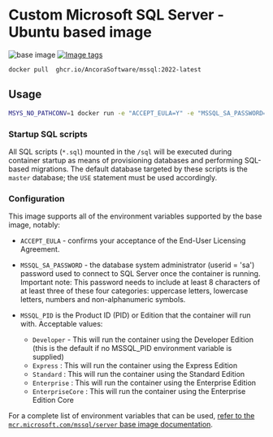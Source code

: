 # Custom Microsoft SQL Server - Ubuntu based image

![base image](https://img.shields.io/badge/base_image-ghcr%2eio%2fancorasoftware%2fmssql-lime)
[![Image tags](https://ghcr-badge.egpl.dev/AncoraSoftware/mssql/tags?color=%2344cc11&n=6&label=image+tags)](https://github.com/AncoraSoftware/mssql-docker/pkgs/container/mssql)


```shell
docker pull  ghcr.io/AncoraSoftware/mssql:2022-latest
```
## Usage

```bash
MSYS_NO_PATHCONV=1 docker run -e "ACCEPT_EULA=Y" -e "MSSQL_SA_PASSWORD=yourStrong(!)Password" -e "MSSQL_PID=Express" -v "$PWD/sql:/sql" -p 1433:1433 ghcr.io/ancorasoftware/mssql:2022-latest
```

### Startup SQL scripts

All SQL scripts (`*.sql`) mounted in the `/sql` will be executed during container startup as means of provisioning databases and performing SQL-based migrations. The default database targeted by these scripts is the `master` database; the `USE` statement must be used accordingly.

### Configuration

This image supports all of the environment variables supported by the base image, notably:

- `ACCEPT_EULA` - confirms your acceptance of the End-User Licensing Agreement.

- `MSSQL_SA_PASSWORD` - the database system administrator (userid = 'sa') password used to connect to SQL Server once the container is running. Important note: This password needs to include at least 8 characters of at least three of these four categories: uppercase letters, lowercase letters, numbers and non-alphanumeric symbols.

- `MSSQL_PID` is the Product ID (PID) or Edition that the container will run with. Acceptable values:

    - `Developer` - This will run the container using the Developer Edition (this is the default if no MSSQL_PID environment variable is supplied)
    - `Express` : This will run the container using the Express Edition
    - `Standard` : This will run the container using the Standard Edition
    - `Enterprise` : This will run the container using the Enterprise Edition
    - `EnterpriseCore` : This will run the container using the Enterprise Edition Core


For a complete list of environment variables that can be used, [refer to the `mcr.microsoft.com/mssql/server` base image documentation](https://hub.docker.com/_/microsoft-mssql-server).
